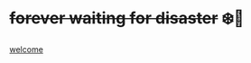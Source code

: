 #  ~~forever waiting for disaster~~ ❄️🐇
<a href="https://honeylemonicetea.github.io/PortfolioCurrent/">welcome </a>
